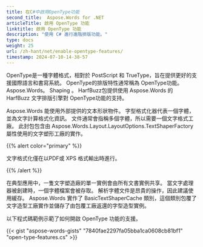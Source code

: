 ```yaml
---
title: 在C#中啟用OpenType功能
second_title:  Aspose.Words for .NET
articleTitle: 啟用 OpenType 功能
linktitle: 啟用 OpenType 功能
description: "使用 C# 進行進階排版功能。"
type: docs
weight: 25
url: /zh-hant/net/enable-opentype-features/
timestamp: 2024-07-10-14-38-57
---
```


OpenType是一種字體格式，相對於 PostScript 和 TrueType，旨在提供更好的支援國際語言和書寫系統。 OpenType的排版特性通常稱為 OpenType功能。Aspose.Words。 Shaping 。 HarfBuzz包提供使用 Aspose.Words 的 HarfBuzz 文字排版引擎對 OpenType功能的支持。

Aspose.Words 能使用外部提供的文本形狀物件。 字型格式化器代表一個字體，並為文字計算格式化資訊。 文件通常會指稱多個字體，所以需要一個文字格式工廠。 此封包包含由 Aspose.Words.Layout.LayoutOptions.TextShaperFactory 屬性使用的文字塑形工廠的實作。

{{% alert color="primary" %}}

文字格式化僅在以PDF或 XPS 格式輸出時進行。

{{% /alert %}}

在典型應用中，一隻文字塑造廠的單一實例會由所有文書實例共享。 當文字處理器被創建時，一個字體檔案會被存取。 解析字體文件是昂貴的操作，因此建議使用緩存。 Aspose.Words 實作了 BasicTextShaperCache 類別，這個類別包覆了文字造型工廠實作並儲存了由包覆工廠返還的字型造型實例。

以下程式碼範例示範了如何開啟 OpenType 功能的支援。

{{< gist "aspose-words-gists" "7840fae2297fa05bba1ca0608cb81bf1" "open-type-features.cs" >}}
